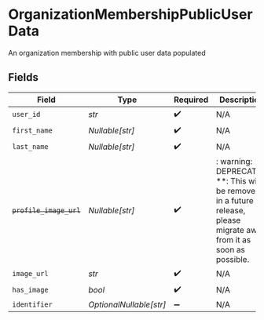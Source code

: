 # OrganizationMembershipPublicUserData

An organization membership with public user data populated


## Fields

| Field                                                                                                                   | Type                                                                                                                    | Required                                                                                                                | Description                                                                                                             |
| ----------------------------------------------------------------------------------------------------------------------- | ----------------------------------------------------------------------------------------------------------------------- | ----------------------------------------------------------------------------------------------------------------------- | ----------------------------------------------------------------------------------------------------------------------- |
| `user_id`                                                                                                               | *str*                                                                                                                   | :heavy_check_mark:                                                                                                      | N/A                                                                                                                     |
| `first_name`                                                                                                            | *Nullable[str]*                                                                                                         | :heavy_check_mark:                                                                                                      | N/A                                                                                                                     |
| `last_name`                                                                                                             | *Nullable[str]*                                                                                                         | :heavy_check_mark:                                                                                                      | N/A                                                                                                                     |
| ~~`profile_image_url`~~                                                                                                 | *Nullable[str]*                                                                                                         | :heavy_check_mark:                                                                                                      | : warning: ** DEPRECATED **: This will be removed in a future release, please migrate away from it as soon as possible. |
| `image_url`                                                                                                             | *str*                                                                                                                   | :heavy_check_mark:                                                                                                      | N/A                                                                                                                     |
| `has_image`                                                                                                             | *bool*                                                                                                                  | :heavy_check_mark:                                                                                                      | N/A                                                                                                                     |
| `identifier`                                                                                                            | *OptionalNullable[str]*                                                                                                 | :heavy_minus_sign:                                                                                                      | N/A                                                                                                                     |
